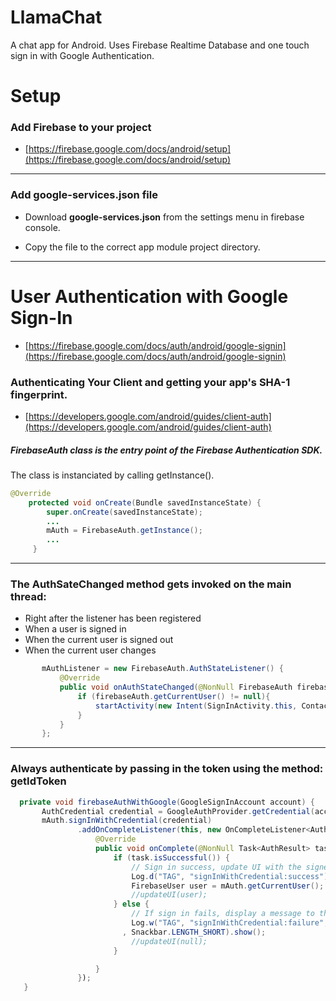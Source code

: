 # LlamaChat

A chat app for Android. Uses Firebase Realtime Database and one touch sign in with Google Authentication. 

# Setup
### Add Firebase to your project
* [https://firebase.google.com/docs/android/setup](https://firebase.google.com/docs/android/setup)

---
### Add google-services.json file
* Download **google-services.json** from the settings menu in firebase console.

* Copy the file to the correct app module project directory.

---
# User Authentication with Google Sign-In
* [https://firebase.google.com/docs/auth/android/google-signin](https://firebase.google.com/docs/auth/android/google-signin)

 ### Authenticating Your Client and getting your app's SHA-1 fingerprint.
* [https://developers.google.com/android/guides/client-auth](https://developers.google.com/android/guides/client-auth)

##### FirebaseAuth class is the entry point of the Firebase Authentication SDK.

The class is instanciated by calling getInstance().
```java
@Override
    protected void onCreate(Bundle savedInstanceState) {
        super.onCreate(savedInstanceState);
        ...
        mAuth = FirebaseAuth.getInstance();
        ...
     }
```
 ---
 ### The AuthSateChanged method gets invoked on the main thread:
* Right after the listener has been registered
* When a user is signed in
* When the current user is signed out
* When the current user changes
 ```java
        mAuthListener = new FirebaseAuth.AuthStateListener() {
            @Override
            public void onAuthStateChanged(@NonNull FirebaseAuth firebaseAuth) {
                if (firebaseAuth.getCurrentUser() != null){
                    startActivity(new Intent(SignInActivity.this, ContactsActivity.class));
                }
            }
        };
 ```
 ---
 ### Always authenticate by passing in the token using the method: getIdToken
 ```java
   private void firebaseAuthWithGoogle(GoogleSignInAccount account) {
        AuthCredential credential = GoogleAuthProvider.getCredential(account.getIdToken(), null);
        mAuth.signInWithCredential(credential)
                .addOnCompleteListener(this, new OnCompleteListener<AuthResult>() {
                    @Override
                    public void onComplete(@NonNull Task<AuthResult> task) {
                        if (task.isSuccessful()) {
                            // Sign in success, update UI with the signed-in user's information
                            Log.d("TAG", "signInWithCredential:success");
                            FirebaseUser user = mAuth.getCurrentUser();
                            //updateUI(user);
                        } else {
                            // If sign in fails, display a message to the user.
                            Log.w("TAG", "signInWithCredential:failure", task.getException());
                          , Snackbar.LENGTH_SHORT).show();
                            //updateUI(null);
                        }

                    }
                });
    }
